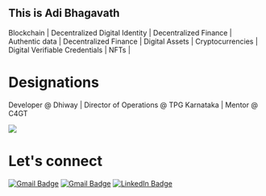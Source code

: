 ## This is Adi Bhagavath

Blockchain | Decentralized Digital Identity | Decentralized Finance | Authentic data | Decentralized Finance | Digital Assets | Cryptocurrencies | Digital Verifiable Credentials | NFTs |

# Designations
Developer @ Dhiway | Director of Operations @ TPG Karnataka | Mentor @  C4GT

<a href="https://github.com/rithwik0480">
  <img src="https://github-readme-stats.vercel.app/api?username=adibhagavath&show_icons=true&hide_border=true" />
</a>

# Let's connect
[![Gmail Badge](https://img.shields.io/badge/Gmail-adibhagawath@gmail.com-D14836?style=flat-square&logo=gmail)](mailto:adibhagawath@gmail.com)
[![Gmail Badge](https://img.shields.io/badge/Gmail-adi.bhagavath@dhiway.com-D14836?style=flat-square&logo=gmail)](mailto:adi.bhagavath@dhiway.com)
[![LinkedIn Badge](https://img.shields.io/badge/LinkedIn-Adi_Bhagavath-0077B5?style=flat-square&logo=linkedin)](https://www.linkedin.com/in/adi-bhagavath/)


